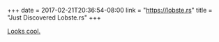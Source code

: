 +++
date = 2017-02-21T20:36:54-08:00
link = "https://lobste.rs"
title = "Just Discovered Lobste.rs"
+++

[Looks cool.](https://lobste.rs)
